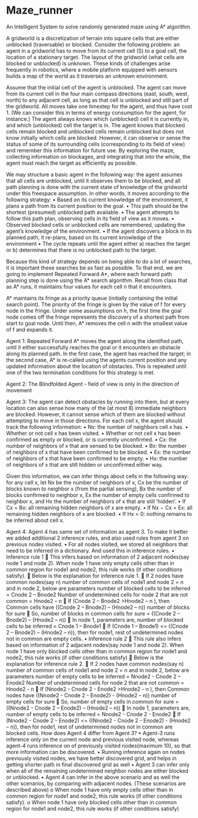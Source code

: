 # Maze_runner
An Intelligent System to solve randomly generated maze using A* algorithm.

A gridworld is a discretization of terrain into square cells that are either unblocked (traversable) or blocked. Consider
the following problem: an agent in a gridworld has to move from its current cell (S) to a goal cell, the location of
a stationary target. The layout of the gridworld (what cells are blocked or unblocked) is unknown. These kinds of
challenges arise frequently in robotics, where a mobile platform equipped with sensors builds a map of the world as
it traverses an unknown environment.

Assume that the initial cell of the agent is unblocked. The agent can move from its current cell in the four main
compass directions (east, south, west, north) to any adjacent cell, as long as that cell is unblocked and still part of
the gridworld. All moves take one timestep for the agent, and thus have cost 1. (We can consider this in terms of
energy consumption for the agent, for instance.) The agent always knows which (unblocked) cell it is currently in,
and which (unblocked) cell the target is in. The agent knows that blocked cells remain blocked and unblocked cells
remain unblocked but does not know initially which cells are blocked. However, it can observe or sense the
status of some of its surrounding cells (corresponding to its field of view) and remember this information for future
use. By exploring the maze, collecting information on blockages, and integrating that into the whole, the agent must
reach the target as efficiently as possible.

We may structure a basic agent in the following way: the agent assumes that all cells are unblocked, until it observes
them to be blocked, and all path planning is done with the current state of knowledge of the gridworld under this
freespace assumption. In other words, it moves according to the following strategy:
  • Based on its current knowledge of the environment, it plans a path from its current position to the goal.
  • This path should be the shortest (presumed) unblocked path available.
  • The agent attempts to follow this path plan, observing cells in its field of view as it moves.
  • Observed blocked cells or unblocked cells are remembered, updating the agent’s knowledge of the environment.
  • If the agent discovers a block in its planned path, it re-plans, based on its current knowledge of the environment
  • The cycle repeats until the agent either a) reaches the target or b) determines that there is no unblocked path
  to the target.

Because this kind of strategy depends on being able to do a lot of searches, it is important these searches be as fast
as possible. To that end, we are going to implement Repeated Forward A*, where each forward path planning
step is done using the A* search algorithm. Recall from class that as A* runs, it maintains four values for each cell
n that it encounters.

A* maintains its fringe as a priority queue (initially containing the initial search point). The priority of the fringe
is given by the value of f for every node in the fringe. Under some assumptions on h, the first time the goal node
comes off the fringe represents the discovery of a shortest path from start to goal node. Until then, A* removes the
cell n with the smallest value of f and expands it.

Agent 1: Repeated Forward A* moves the agent along the identified path, until it either successfully reaches the goal or it
encounters an obstacle along its planned path. In the first case, the agent has reached the target; in the second case,
A* is re-called using the agents current position and any updated information about the location of obstacles. This
is repeated until one of the two termination conditions for this strategy is met.

Agent 2: The Blindfolded Agent - field of view is only in the direction of movement

Agent 3: The agent can detect obstacles by running into them, but at every location
can also sense how many of the (at most 8) immediate neighbors are blocked. However, it cannot sense which of
them are blocked without attempting to move in those directions. For each cell x, the agent should track
the following information:
• Nx: the number of neighbors cell x has.
• Whether or not cell x has been visited.
• Whether or not cell x has been confirmed as empty or blocked, or is currently unconfirmed.
• Cx: the number of neighbors of x that are sensed to be blocked.
• Bx: the number of neighbors of x that have been confirmed to be blocked.
• Ex: the number of neighbors of x that have been confirmed to be empty.
• Hx: the number of neighbors of x that are still hidden or unconfirmed either way.

Given this information, we can infer things about cells in the following way: for any cell x, let Nx be the number of
neighbors of x, Cx be the number of blocks known to neighbor x (from the partial sensing), Bx the number of blocks
confirmed to neighbor x, Ex the number of empty cells confirmed to neighbor x, and Hx the number of neighbors of
x that are still ’hidden’.
• If Cx = Bx: all remaining hidden neighbors of x are empty.
• If Nx − Cx = Ex: all remaining hidden neighbors of x are blocked.
• If Hx = 0: nothing remains to be inferred about cell x.

Agent 4: Agent 4 has same set of information as agent 3. To make it better we added additional 2 inference rules, and also
used rules from agent 3 on previous nodes visited.
• For all nodes visited, we stored all neighbors that need to be inferred in a dictionary. And used this in inference
rules.
• Inference rule 1
 This infers based on information of 2 adjacent nodes(say node 1 and node 2). When node 1 have only empty
cells other than in common region for node1 and node2, this rule works (if other conditions satisfy).
 Below is the explanation for inference rule 1.
 If 2 nodes have common nodes(say n)
number of common cells of node1 and node 2 = n
and in node 2, below are parameters
number of blocked cells to be inferred = Cnode 2 – Bnode2
Number of undetermined cells for node 2 that are not common = Hnode2 – n
 If (Cnode 2 – Bnode2 >Hnode2 – n ), then Common cells have ((Cnode 2 – Bnode2) – (Hnode2 – n)) number of blocks for sure
 So, number of blocks in common cells for sure = ((Cnode 2 – Bnode2) – (Hnode2 – n))
 In node 1, parameters are, number of blocked cells to be inferred = Cnode 1 – Bnode1
 If (Cnode 1 – Bnode1) <= ((Cnode 2 – Bnode2) – (Hnode2 – n)), then for node1, rest of undetermined nodes not in common
are empty cells.
• Inference rule 2
 This rule also infers based on information of 2 adjacent nodes(say node 1 and node 2). When node 1 have only 
blocked cells other than in common region for node1 and node2, this rule works (if other conditions satisfy)
 Below is the explanation for inference rule 2.
 If 2 nodes have common nodes(say n)
number of common cells of node1 and node 2 = n
and in node 2, below are parameters
number of empty cells to be inferred = Nnode2 - Cnode 2 – Enode2
Number of undetermined cells for node 2 that are not common = Hnode2 - n
 If (Nnode2 - Cnode 2 - Enode2 >Hnode2 - n ), then Common nodes have ((Nnode2 - Cnode 2 - Enode2) - (Hnode2 – n)) number of
empty cells for sure
 So, number of empty cells in common for sure = ((Nnode2 - Cnode 2 – Enode2) – (Hnode2 – n))
 In node 1, parameters are, number of empty cells to be inferred = Nnode2 - Cnode 2 - Enode2
 If (Nnode2 - Cnode 2 - Enode2) <= ((Nnode2 - Cnode 2 - Enode2) - (Hnode2 – n)), then for node1, rest of undetermined nodes
not in common are blocked cells.
How does Agent 4 differ from Agent 3?
• Agent-3 runs inference only on the current node and previous visited node, whereas agent-4 runs inference on of
previously visited nodes(maximum 10), so that more information can be discovered.
• Running inference again on nodes previously visited nodes, we have better discovered grid, and helps in getting
shorter path in final discovered grid as well
• Agent 3 can infer only when all of the remaining undetermined neighbor nodes are either blocked or unblocked.
• Agent 4 can infer in the above scenario and as well the other scenarios, by comparing with adjacent nodes. (These
scenarios are described above)
o When node 1 have only empty cells other than in common region for node1 and node2, this rule works (if
other conditions satisfy).
o When node 1 have only blocked cells other than in common region for node1 and node2, this rule works
(if other conditions satisfy)






